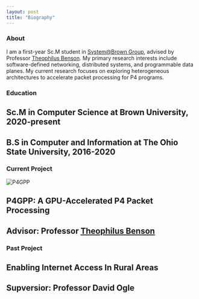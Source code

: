 ```yaml
---
layout: post
title: "Biography"
---
```


### About

I am a first-year Sc.M student in [System@Brown Group][system-group], advised by Professor [Theophilus Benson][theophilus-benson]. My primary research interests include software-defined networking, distributed systems, and programmable data planes. My current research focuses on exploring heterogeneous architectures to accelerate packet processing for P4 programs.

### Education
## Sc.M in Computer Science at Brown University, 2020-present
## B.S in Computer and Information at The Ohio State University, 2016-2020

### Current Project
![P4GPP]({{site.baseurl}}/assets/img/p4gpp.jpg)
## P4GPP: A GPU-Accelerated P4 Packet Processing
## Advisor: Professor [Theophilus Benson][theophilus-benson]

### Past Project
## Enabling Internet Access In Rural Areas
## Supversior: Professor David Ogle

[theophilus-benson]: https://cs.brown.edu/~tab/
[david-ogle]: https://sites.google.com/site/daveogle/dave-s-homepage
[system-group]: https://systems.cs.brown.edu/